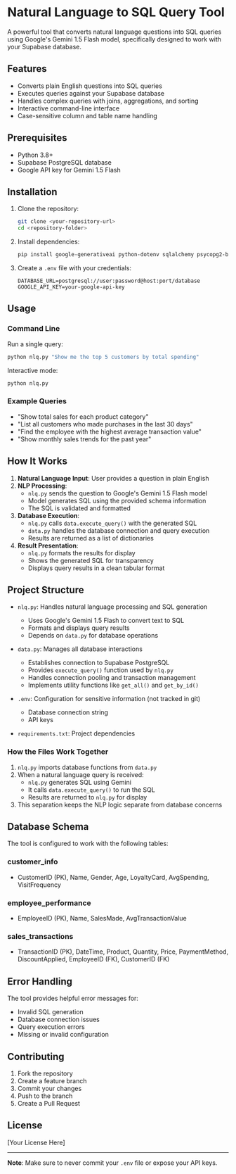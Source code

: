 # Natural Language to SQL Query Tool

A powerful tool that converts natural language questions into SQL queries using Google's Gemini 1.5 Flash model, specifically designed to work with your Supabase database.

## Features

- Converts plain English questions into SQL queries
- Executes queries against your Supabase database
- Handles complex queries with joins, aggregations, and sorting
- Interactive command-line interface
- Case-sensitive column and table name handling

## Prerequisites

- Python 3.8+
- Supabase PostgreSQL database
- Google API key for Gemini 1.5 Flash

## Installation

1. Clone the repository:
   ```bash
   git clone <your-repository-url>
   cd <repository-folder>
   ```

2. Install dependencies:
   ```bash
   pip install google-generativeai python-dotenv sqlalchemy psycopg2-binary
   ```

3. Create a `.env` file with your credentials:
   ```
   DATABASE_URL=postgresql://user:password@host:port/database
   GOOGLE_API_KEY=your-google-api-key
   ```

## Usage

### Command Line

Run a single query:
```bash
python nlq.py "Show me the top 5 customers by total spending"
```

Interactive mode:
```bash
python nlq.py
```

### Example Queries

- "Show total sales for each product category"
- "List all customers who made purchases in the last 30 days"
- "Find the employee with the highest average transaction value"
- "Show monthly sales trends for the past year"

## How It Works

1. **Natural Language Input**: User provides a question in plain English
2. **NLP Processing**: 
   - `nlq.py` sends the question to Google's Gemini 1.5 Flash model
   - Model generates SQL using the provided schema information
   - The SQL is validated and formatted
3. **Database Execution**:
   - `nlq.py` calls `data.execute_query()` with the generated SQL
   - `data.py` handles the database connection and query execution
   - Results are returned as a list of dictionaries
4. **Result Presentation**:
   - `nlq.py` formats the results for display
   - Shows the generated SQL for transparency
   - Displays query results in a clean tabular format

## Project Structure

- `nlq.py`: Handles natural language processing and SQL generation
  - Uses Google's Gemini 1.5 Flash to convert text to SQL
  - Formats and displays query results
  - Depends on `data.py` for database operations

- `data.py`: Manages all database interactions
  - Establishes connection to Supabase PostgreSQL
  - Provides `execute_query()` function used by `nlq.py`
  - Handles connection pooling and transaction management
  - Implements utility functions like `get_all()` and `get_by_id()`

- `.env`: Configuration for sensitive information (not tracked in git)
  - Database connection string
  - API keys

- `requirements.txt`: Project dependencies

### How the Files Work Together

1. `nlq.py` imports database functions from `data.py`
2. When a natural language query is received:
   - `nlq.py` generates SQL using Gemini
   - It calls `data.execute_query()` to run the SQL
   - Results are returned to `nlq.py` for display
3. This separation keeps the NLP logic separate from database concerns

## Database Schema

The tool is configured to work with the following tables:

### customer_info
- CustomerID (PK), Name, Gender, Age, LoyaltyCard, AvgSpending, VisitFrequency

### employee_performance
- EmployeeID (PK), Name, SalesMade, AvgTransactionValue

### sales_transactions
- TransactionID (PK), DateTime, Product, Quantity, Price, PaymentMethod, 
  DiscountApplied, EmployeeID (FK), CustomerID (FK)

## Error Handling

The tool provides helpful error messages for:
- Invalid SQL generation
- Database connection issues
- Query execution errors
- Missing or invalid configuration

## Contributing

1. Fork the repository
2. Create a feature branch
3. Commit your changes
4. Push to the branch
5. Create a Pull Request

## License

[Your License Here]

---

**Note**: Make sure to never commit your `.env` file or expose your API keys.
